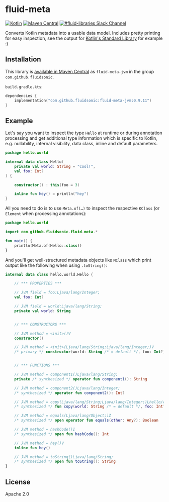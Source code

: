 fluid-meta
==========

[![Kotlin](https://img.shields.io/badge/Kotlin-1.3.50-blue.svg)](http://kotlinlang.org)
[![Maven Central](https://img.shields.io/maven-central/v/com.github.fluidsonic/fluid-meta-jvm.svg)](https://search.maven.org/search?q=g:com.github.fluidsonic%20a:fluid-meta*)
[![#fluid-libraries Slack Channel](https://img.shields.io/badge/slack-%23fluid--libraries-543951.svg)](https://kotlinlang.slack.com/messages/C7UDFSVT2/)

Converts Kotlin metadata into a usable data model.
Includes pretty printing for easy inspection, see the output for [Kotlin's Standard Library](https://github.com/fluidsonic/fluid-meta/blob/master/kotlin-stdlib.kt) for example :)



Installation
------------

This library is [available in Maven Central](https://search.maven.org/search?q=g:com.github.fluidsonic%20a:fluid-meta*) as `fluid-meta-jvm`
in the group `com.github.fluidsonic`.

`build.gradle.kts`:
```kotlin
dependencies {
    implementation("com.github.fluidsonic:fluid-meta-jvm:0.9.11")
}
```



Example
-------

Let's say you want to inspect the type `Hello` at runtime or during annotation processing and get additional type information which is specific to Kotlin, e.g.
nullability, internal visibility, data class, inline and default parameters.

```kotlin
package hello.world

internal data class Hello(
	private val world: String = "cool!",
	val foo: Int?
) {

	constructor() : this(foo = 3)

	inline fun hey() = println("hey")
}
```

All you need to do is to use `Meta.of(…)` to inspect the respective `KClass` (or `Element` when processing annotations):

```kotlin
package hello.world

import com.github.fluidsonic.fluid.meta.*

fun main() {
	println(Meta.of(Hello::class))
}
```

And you'll get well-structured metadata objects like `MClass` which print output like the following when using `.toString()`:

```kotlin
internal data class hello.world.Hello {

	// *** PROPERTIES ***

	// JVM field = foo:Ljava/lang/Integer;
	val foo: Int?

	// JVM field = world:Ljava/lang/String;
	private val world: String


	// *** CONSTRUCTORS ***

	// JVM method = <init>()V
	constructor()

	// JVM method = <init>(Ljava/lang/String;Ljava/lang/Integer;)V
	/* primary */ constructor(world: String /* = default */, foo: Int?)


	// *** FUNCTIONS ***

	// JVM method = component1()Ljava/lang/String;
	private /* synthesized */ operator fun component1(): String

	// JVM method = component2()Ljava/lang/Integer;
	/* synthesized */ operator fun component2(): Int?

	// JVM method = copy(Ljava/lang/String;Ljava/lang/Integer;)Lhello/world/Hello;
	/* synthesized */ fun copy(world: String /* = default */, foo: Int? /* = default */): hello.world.Hello

	// JVM method = equals(Ljava/lang/Object;)Z
	/* synthesized */ open operator fun equals(other: Any?): Boolean

	// JVM method = hashCode()I
	/* synthesized */ open fun hashCode(): Int

	// JVM method = hey()V
	inline fun hey()

	// JVM method = toString()Ljava/lang/String;
	/* synthesized */ open fun toString(): String
}
```



License
-------

Apache 2.0
